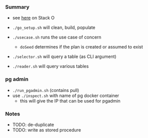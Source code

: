 
### Summary

* see [here](https://stackoverflow.com/a/4070385/12704) on Stack O

* `./go_setup.sh` will clean, build, populate 
* `./usecase.sh` runs the use case of concern
    * `doSeed` determines if the plan is created or assumed to exist
* `./selector.sh` will query a table (as CLI argument)
* `./reader.sh` will query various tables

### pg admin

* `./run_pgadmin.sh` (contains pull)
* use `./inspect.sh` with name of pg docker container
    - this will give the IP that can be used for pgadmin

### Notes

* TODO: de-duplicate
* TODO: write as stored procedure

